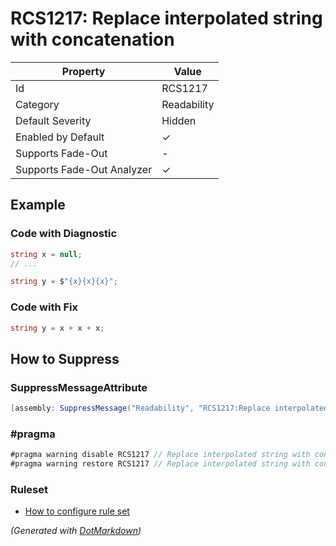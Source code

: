 # RCS1217: Replace interpolated string with concatenation

| Property                    | Value       |
| --------------------------- | ----------- |
| Id                          | RCS1217     |
| Category                    | Readability |
| Default Severity            | Hidden      |
| Enabled by Default          | &#x2713;    |
| Supports Fade\-Out          | \-          |
| Supports Fade\-Out Analyzer | &#x2713;    |

## Example

### Code with Diagnostic

```csharp
string x = null;
// ...

string y = $"{x}{x}{x}";
```

### Code with Fix

```csharp
string y = x + x + x;
```

## How to Suppress

### SuppressMessageAttribute

```csharp
[assembly: SuppressMessage("Readability", "RCS1217:Replace interpolated string with concatenation.", Justification = "<Pending>")]
```

### \#pragma

```csharp
#pragma warning disable RCS1217 // Replace interpolated string with concatenation.
#pragma warning restore RCS1217 // Replace interpolated string with concatenation.
```

### Ruleset

* [How to configure rule set](../HowToConfigureAnalyzers.md)

*\(Generated with [DotMarkdown](http://github.com/JosefPihrt/DotMarkdown)\)*